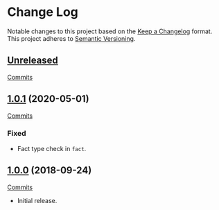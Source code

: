 # Change Log

Notable changes to this project based on the [Keep a Changelog](https://keepachangelog.com) format.
This project adheres to [Semantic Versioning](https://semver.org).


## [Unreleased](https://github.com/thebigmunch/fact-sphere/tree/master)

[Commits](https://github.com/thebigmunch/fact-sphere/compare/1.0.0...master)


## [1.0.1](https://github.com/thebigmunch/fact-sphere/releases/tag/1.0.1) (2020-05-01)

[Commits](https://github.com/thebigmunch/fact-sphere/commit/a98990ccb3339a4b2f4c32ccfd3b91db6eacb7ee)

### Fixed

* Fact type check in ``fact``.


## [1.0.0](https://github.com/thebigmunch/fact-sphere/releases/tag/1.0.0) (2018-09-24)

[Commits](https://github.com/thebigmunch/fact-sphere/commit/a98990ccb3339a4b2f4c32ccfd3b91db6eacb7ee)

* Initial release.
